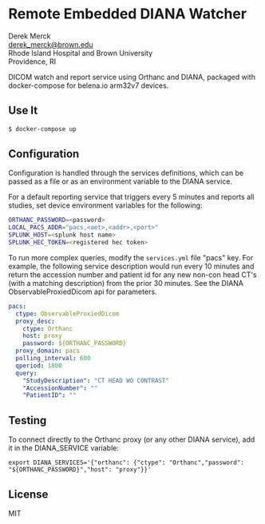 Remote Embedded DIANA Watcher
==========================

Derek Merck  
<derek_merck@brown.edu>  
Rhode Island Hospital and Brown University  
Providence, RI  

DICOM watch and report service using Orthanc and DIANA, packaged with docker-compose for belena.io arm32v7 devices.


Use It
----------------------

```bash
$ docker-compose up
```


Configuration
--------------

Configuration is handled through the services definitions, which can be passed as a file or as an environment variable to the DIANA service.

For a default reporting service that triggers every 5 minutes and reports all studies, set device environment variables for the following:

```bash
ORTHANC_PASSWORD=<password>
LOCAL_PACS_ADDR="pacs,<aet>,<addr>,<port>"
SPLUNK_HOST=<splunk host name>
SPLUNK_HEC_TOKEN=<registered hec token>
```

To run more complex queries, modify the `services.yml` file "pacs" key.  For example, the following service description would run every 10 minutes and return the accession number and patient id for any new non-con head CT's (with a matching description) from the prior 30 minutes.  See the DIANA ObservableProxiedDicom api for parameters.

```yaml
pacs:
  ctype: ObservableProxiedDicom
  proxy_desc:
    ctype: Orthanc
    host: proxy
    password: ${ORTHANC_PASSWORD}
  proxy_domain: pacs
  polling_interval: 600
  qperiod: 1800
  query: 
    "StudyDescription": "CT HEAD WO CONTRAST"
    "AccessionNumber": ""
    "PatientID": ""
```

Testing
--------

To connect directly to the Orthanc proxy (or any other DIANA service), add it in the DIANA_SERVICE variable:

`export DIANA_SERVICES='{"orthanc": {"ctype": "Orthanc","password": "${ORTHANC_PASSWORD}","host": "proxy"}}'`

License
-------

MIT
